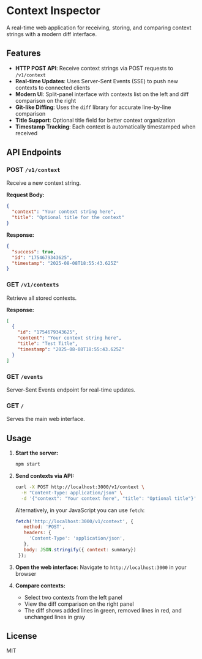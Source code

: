 # Context Inspector

A real-time web application for receiving, storing, and comparing context strings with a modern diff interface.

## Features

- **HTTP POST API**: Receive context strings via POST requests to `/v1/context`
- **Real-time Updates**: Uses Server-Sent Events (SSE) to push new contexts to connected clients
- **Modern UI**: Split-panel interface with contexts list on the left and diff comparison on the right
- **Git-like Diffing**: Uses the `diff` library for accurate line-by-line comparison
- **Title Support**: Optional title field for better context organization
- **Timestamp Tracking**: Each context is automatically timestamped when received

## API Endpoints

### POST `/v1/context`

Receive a new context string.

**Request Body:**

```json
{
  "context": "Your context string here",
  "title": "Optional title for the context"
}
```

**Response:**

```json
{
  "success": true,
  "id": "1754679343625",
  "timestamp": "2025-08-08T18:55:43.625Z"
}
```

### GET `/v1/contexts`

Retrieve all stored contexts.

**Response:**

```json
[
  {
    "id": "1754679343625",
    "content": "Your context string here",
    "title": "Test Title",
    "timestamp": "2025-08-08T18:55:43.625Z"
  }
]
```

### GET `/events`

Server-Sent Events endpoint for real-time updates.

### GET `/`

Serves the main web interface.

## Usage

1. **Start the server:**

   ```bash
   npm start
   ```

2. **Send contexts via API:**

   ```bash
   curl -X POST http://localhost:3000/v1/context \
     -H "Content-Type: application/json" \
     -d '{"context": "Your context here", "title": "Optional title"}'
   ```

   Alternatively, in your JavaScript you can use `fetch`:

   ```js
   fetch('http://localhost:3000/v1/context', {
      method: 'POST',
      headers: {
        'Content-Type': 'application/json',
      },
      body: JSON.stringify({ context: summary})
    });
   ```

3. **Open the web interface:**
   Navigate to `http://localhost:3000` in your browser

4. **Compare contexts:**
   - Select two contexts from the left panel
   - View the diff comparison on the right panel
   - The diff shows added lines in green, removed lines in red, and unchanged lines in gray

## License

MIT
